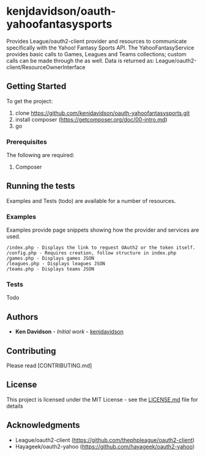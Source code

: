 # kenjdavidson/oauth-yahoofantasysports

Provides League/oauth2-client provider and resources to communicate specifically with the Yahoo! Fantasy Sports API.  The YahooFantasyService provides basic calls to Games, Leagues and Teams collections; custom calls can be made through the as well.  Data is returned as: League/oauth2-client/ResourceOwnerInterface 

## Getting Started

To get the project:

1) clone https://github.com/kenjdavidson/oauth-yahoofantasysports.git
2) install composer (https://getcomposer.org/doc/00-intro.md)
3) go

### Prerequisites

The following are required:

1) Composer

## Running the tests

Examples and Tests (todo) are available for a number of resources.

### Examples

Examples provide page snippets showing how the provider and services are used.

```
/index.php - Displays the link to request OAuth2 or the token itself.
/config.php - Requires creation, follow structure in index.php
/games.php - Displays games JSON
/leagues.php - Displays leagues JSON
/teams.php - Displays teams JSON
```

### Tests

Todo

## Authors

* **Ken Davidson** - *Initial work* - [kenjdavidson](https://github.com/kenjdavidson)

## Contributing

Please read [CONTRIBUTING.md]

## License

This project is licensed under the MIT License - see the [LICENSE.md](LICENSE.md) file for details

## Acknowledgments

* League/oauth2-client (https://github.com/thephpleague/oauth2-client)
* Hayageek/oauth2-yahoo (https://github.com/hayageek/oauth2-yahoo)

